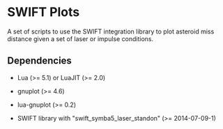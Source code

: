 SWIFT Plots
===========

A set of scripts to use the SWIFT integration library to plot asteroid miss
distance given a set of laser or impulse conditions.

Dependencies
------------

* Lua (>= 5.1) or LuaJIT (>= 2.0)

* gnuplot (>= 4.6)

* lua-gnuplot (>= 0.2)

* SWIFT library with "swift_symba5_laser_standon" (>= 2014-07-09-1)
